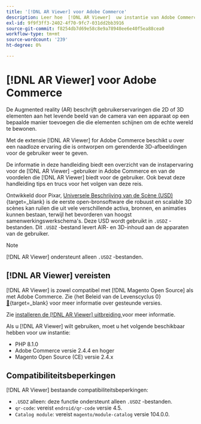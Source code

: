 ```yaml
---
title: '[!DNL AR Viewer] voor Adobe Commerce'
description: Leer hoe  [!DNL AR Viewer]  uw instantie van Adobe Commerce kon bevoordelen en hoe te met succes aan boord te gaan en de uitbreiding te plaatsen.
exl-id: 9f9f3ff3-2402-4f70-9fc7-031dd2bb3916
source-git-commit: f8254db7d69e58c8e9a78948ee6e40f5ea88cea0
workflow-type: tm+mt
source-wordcount: '239'
ht-degree: 0%

---
```


# [!DNL AR Viewer] voor Adobe Commerce

De Augmented reality (AR) beschrijft gebruikerservaringen die 2D of 3D elementen aan het levende beeld van de camera van een apparaat op een bepaalde manier toevoegen die die elementen schijnen om de echte wereld te bewonen.

Met de extensie [!DNL AR Viewer] for Adobe Commerce beschikt u over een naadloze ervaring die is ontworpen om gerenderde 3D-afbeeldingen voor de gebruiker weer te geven.

De informatie in deze handleiding biedt een overzicht van de instapervaring voor de [!DNL AR Viewer] -gebruiker in Adobe Commerce en van de voordelen die [!DNL AR Viewer] biedt voor de gebruiker. Ook bevat deze handleiding tips en trucs voor het volgen van deze reis.

Ontwikkeld door Pixar, [ Universele Beschrijving van de Scène (USD) ](https://openusd.org/release/index.html){target=_blank}  is de eerste open-bronsoftware die robuust en scalable 3D scènes kan ruilen die uit vele verschillende activa, bronnen, en animaties kunnen bestaan, terwijl het bevorderen van hoogst samenwerkingswerkschema&#39;s. Deze USD wordt gebruikt in `.USDZ` -bestanden. Dit `.USDZ` -bestand levert AIR- en 3D-inhoud aan de apparaten van de gebruiker.

>[!NOTE]
>
> [!DNL AR Viewer] ondersteunt alleen `.USDZ` -bestanden.

## [!DNL AR Viewer] vereisten

[!DNL AR Viewer] is zowel compatibel met [!DNL Magento Open Source] als met Adobe Commerce. Zie {het Beleid van de Levenscyclus 0} [&#128279;](https://experienceleague.adobe.com/docs/commerce-operations/release/planning/lifecycle-policy.html){target=_blank}  voor meer informatie over gesteunde versies.

Zie [ installeren de  [!DNL AR Viewer]  uitbreiding ](../catalog/ar-viewer-setup.md) voor meer informatie.

Als u [!DNL AR Viewer] wilt gebruiken, moet u het volgende beschikbaar hebben voor uw instantie:

* PHP 8.1.0
* Adobe Commerce versie 2.4.4 en hoger
* Magento Open Source (CE) versie 2.4.x

## Compatibiliteitsbeperkingen

[!DNL AR Viewer] bestaande compatibiliteitsbeperkingen:

* `.USDZ` alleen: deze functie ondersteunt alleen `.USDZ` -bestanden.
* `qr-code`: vereist `endroid/qr-code` versie 4.5.
* `Catalog module`: vereist `magento/module-catalog` versie 104.0.0.
